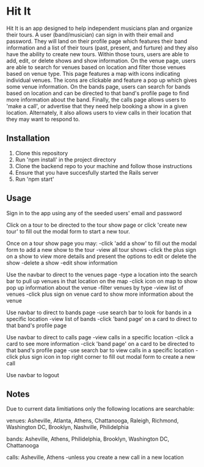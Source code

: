 # Hit It

Hit It is an app designed to help independent musicians plan and organize their tours. A user (band/musician) can sign in with their email and password. They will land on their profile page which features their band information and a list of their tours (past, present, and furture) and they also have the ability to create new tours. Within those tours, users are able to add, edit, or delete shows and show information. On the venue page, users are able to search for venues based on location and filter those venues based on venue type. This page features a map with icons indicating individual venues. The icons are clickable and feature a pop up which gives some venue information. On the bands page, users can search for bands based on location and can be directed to that band's profile page to find more information about the band. Finally, the calls page allows users to 'make a call', or advertise that they need help booking a show in a given location. Alternately, it also allows users to view calls in their location that they may want to respond to.

## Installation

1. Clone this repository
2. Run 'npm install' in the project directory
3. Clone the backend repo to your machine and follow those instructions
4. Ensure that you have succesfully started the Rails server
5. Run 'npm start'

## Usage

Sign in to the app using any of the seeded users' email and password

Click on a tour to be directed to the tour show page or click 'create new tour' to fill out the modal form to start a new tour.

Once on a tour show page you may:
    -click 'add a show' to fill out the modal form to add a new show to the tour
    -view all tour shows
    -click the plus sign on a show to view more details and present the options to edit or delete the show
    -delete a show
    -edit show information

Use the navbar to direct to the venues page
    -type a location into the search bar to pull up venues in that location on the map
    -click icon on map to show pop up information about the venue
    -filter venues by type
    -view list of venues
    -click plus sign on venue card to show more information about the venue

Use navbar to direct to bands page
    -use search bar to look for bands in a specific location
    -view list of bands 
    -click 'band page' on a card to direct to that band's profile page

Use navbar to direct to calls page
    -view calls in a specific location
    -click a card to see more information
    -click 'band page' on a card to be directed to that band's profile page
    -use search bar to view calls in a specific location
    -click plus sign icon in top right corner to fill out modal form to create a new call

Use navbar to logout


## Notes

Due to current data limitiations only the following locations are searchable:

venues: Asheville, Atlanta, Athens, Chattanooga, Raleigh, Richmond, Washington DC, Brooklyn, Nashville, Philidelphia 

bands: Asheville, Athens, Philidelphia, Brooklyn, Washington DC, Chattanooga

calls: Asheville, Athens
    -unless you create a new call in a new location

